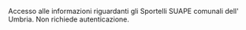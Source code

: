 Accesso alle informazioni riguardanti gli Sportelli SUAPE comunali dell' Umbria. Non richiede autenticazione.
